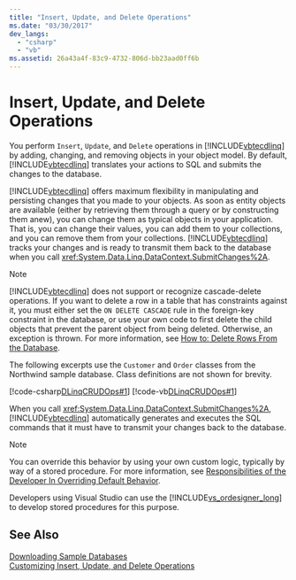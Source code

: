 ```yaml
---
title: "Insert, Update, and Delete Operations"
ms.date: "03/30/2017"
dev_langs: 
  - "csharp"
  - "vb"
ms.assetid: 26a43a4f-83c9-4732-806d-bb23aad0ff6b
---
```

# Insert, Update, and Delete Operations
You perform `Insert`, `Update`, and `Delete` operations in [!INCLUDE[vbtecdlinq](../../../../../../includes/vbtecdlinq-md.md)] by adding, changing, and removing objects in your object model. By default, [!INCLUDE[vbtecdlinq](../../../../../../includes/vbtecdlinq-md.md)] translates your actions to SQL and submits the changes to the database.  
  
 [!INCLUDE[vbtecdlinq](../../../../../../includes/vbtecdlinq-md.md)] offers maximum flexibility in manipulating and persisting changes that you made to your objects. As soon as entity objects are available (either by retrieving them through a query or by constructing them anew), you can change them as typical objects in your application. That is, you can change their values, you can add them to your collections, and you can remove them from your collections. [!INCLUDE[vbtecdlinq](../../../../../../includes/vbtecdlinq-md.md)] tracks your changes and is ready to transmit them back to the database when you call <xref:System.Data.Linq.DataContext.SubmitChanges%2A>.  
  
> [!NOTE]
>  [!INCLUDE[vbtecdlinq](../../../../../../includes/vbtecdlinq-md.md)] does not support or recognize cascade-delete operations. If you want to delete a row in a table that has constraints against it, you must either set the `ON DELETE CASCADE` rule in the foreign-key constraint in the database, or use your own code to first delete the child objects that prevent the parent object from being deleted. Otherwise, an exception is thrown. For more information, see [How to: Delete Rows From the Database](../../../../../../docs/framework/data/adonet/sql/linq/how-to-delete-rows-from-the-database.md).  
  
 The following excerpts use the `Customer` and `Order` classes from the Northwind sample database. Class definitions are not shown for brevity.  
  
 [!code-csharp[DLinqCRUDOps#1](../../../../../../samples/snippets/csharp/VS_Snippets_Data/DLinqCRUDOps/cs/Program.cs#1)]
 [!code-vb[DLinqCRUDOps#1](../../../../../../samples/snippets/visualbasic/VS_Snippets_Data/DLinqCRUDOps/vb/Module1.vb#1)]  
  
 When you call <xref:System.Data.Linq.DataContext.SubmitChanges%2A>, [!INCLUDE[vbtecdlinq](../../../../../../includes/vbtecdlinq-md.md)] automatically generates and executes the SQL commands that it must have to transmit your changes back to the database.  
  
> [!NOTE]
>  You can override this behavior by using your own custom logic, typically by way of a stored procedure. For more information, see [Responsibilities of the Developer In Overriding Default Behavior](../../../../../../docs/framework/data/adonet/sql/linq/responsibilities-of-the-developer-in-overriding-default-behavior.md).  
> 
>  Developers using Visual Studio can use the [!INCLUDE[vs_ordesigner_long](../../../../../../includes/vs-ordesigner-long-md.md)] to develop stored procedures for this purpose.  
  
## See Also  
 [Downloading Sample Databases](../../../../../../docs/framework/data/adonet/sql/linq/downloading-sample-databases.md)  
 [Customizing Insert, Update, and Delete Operations](../../../../../../docs/framework/data/adonet/sql/linq/customizing-insert-update-and-delete-operations.md)
